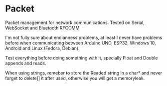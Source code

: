 # Packet
Packet management for network communications. Tested on Serial, WebSocket and Bluetooth RFCOMM

I'm not fully sure about endianness problems, at least I never have problems before when communicating between Arduino UNO, ESP32, Windows 10, Android and Linux (Fedora, Debian).

Test everything before doing something with it, specially Float and Double appends and reads.

When using strings, remeber to store the Readed string in a char* and never forget to delete[] it after used, otherwise you will get a memoryleak.
